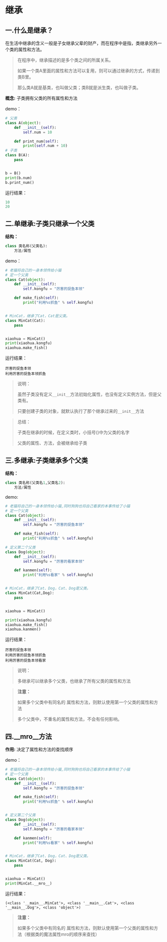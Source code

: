 # 继承

## 一.什么是继承？

在生活中继承的含义一般是子女继承父辈的财产，而在程序中是指，类继承另外一个类的属性和方法。

> 在程序中，继承描述的是多个类之间的所属关系。
>
> 如果一个类A里面的属性和方法可以复用，则可以通过继承的方式，传递到类B里。
>
> 那么类A就是基类，也叫做父类；类B就是派生类，也叫做子类。

**概念:** 子类拥有父类的所有属性和方法

demo：

```python
# 父类
class A(object):
    def __init__(self):
        self.num = 10

    def print_num(self):
        print(self.num + 10)
# 子类
class B(A):
    pass


b = B()
print(b.num) 
b.print_num()
```

运行结果：

```python
10
20
```

## 二.单继承:子类只继承一个父类

**结构：**

```python
class 类名称(父类名):
    方法/属性
```

demo：

```python
# 老猫将自己的一身本领传给小猫
# 定一个父类
class Cat(object):
    def __init__(self):
        self.kongfu = "厉害的捉鱼本领"

    def make_fish(self):
        print("利用%s抓鱼" % self.kongfu)


# MinCat，继承了Cat，Cat是父类。
class MinCat(Cat):
    pass


xiaohua = MinCat()
print(xiaohua.kongfu)
xiaohua.make_fish()
```

运行结果：

```
厉害的捉鱼本领
利用厉害的捉鱼本领抓鱼
```

> 说明：
>
> 虽然子类没有定义`__init__`方法初始化属性，也没有定义实例方法，但是父类有。
>
> 只要创建子类的对象，就默认执行了那个继承过来的`__init__`方法

> 总结：
>
> 子类在继承的时候，在定义类时，小括号()中为父类的名字
>
> 父类的属性、方法，会被继承给子类

## 三.多继承:子类继承多个父类

**结构：**

```python
class 类名称(父类名1,父类名2):
    方法/属性
```

demo:

```python
# 老猫将自己的一身本领传给小猫,同时狗狗也将自己看家的本事传给了小猫
# 定一个父类
class Cat(object):
    def __init__(self):
        self.kongfu = "厉害的捉鱼本领"

    def make_fish(self):
        print("利用%s抓鱼" % self.kongfu)

# 定义第二个父类
class Dog(object):
    def __init__(self):
        self.kongfu = "厉害的看家本领"

    def kanmen(self):
        print("利用%s看家" % self.kongfu)


# MinCat，继承了Cat、Dog，Cat、Dog是父类。
class MinCat(Cat,Dog):
    pass


xiaohua = MinCat()

print(xiaohua.kongfu)
xiaohua.make_fish()
xiaohua.kanmen()

```

运行结果：

```
厉害的捉鱼本领
利用厉害的捉鱼本领抓鱼
利用厉害的捉鱼本领看家
```

> 说明：
>
> 多继承可以继承多个父类，也继承了所有父类的属性和方法

> **注意：**
>
> 如果多个父类中有同名的 属性和方法，则默认使用第一个父类的属性和方法
>
> 多个父类中，不重名的属性和方法，不会有任何影响。

## 四.\__mro__方法

**作用:** 决定了属性和方法的查找顺序

demo：

```python
# 老猫将自己的一身本领传给小猫,同时狗狗也将自己看家的本事传给了小猫
# 定一个父类
class Cat(object):
    def __init__(self):
        self.kongfu = "厉害的捉鱼本领"

    def make_fish(self):
        print("利用%s抓鱼" % self.kongfu)


# 定义第二个父类
class Dog(object):
    def __init__(self):
        self.kongfu = "厉害的看家本领"

    def kanmen(self):
        print("利用%s看家" % self.kongfu)


# MinCat，继承了Cat、Dog，Cat、Dog是父类。
class MinCat(Cat, Dog):
    pass


xiaohua = MinCat()
print(MinCat.__mro__)
```

运行结果：

```
(<class '__main__.MinCat'>, <class '__main__.Cat'>, <class '__main__.Dog'>, <class 'object'>)
```

> **注意：**
>
> 如果多个父类中有同名的 属性和方法，则默认使用第一个父类的属性和方法（根据类的魔法属性mro的顺序来查找）

